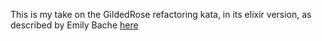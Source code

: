 This is my take on the GildedRose refactoring kata, in its elixir version, as described by Emily Bache [here](https://github.com/emilybache/GildedRose-Refactoring-Kata/blob/master/GildedRoseRequirements.txt)

